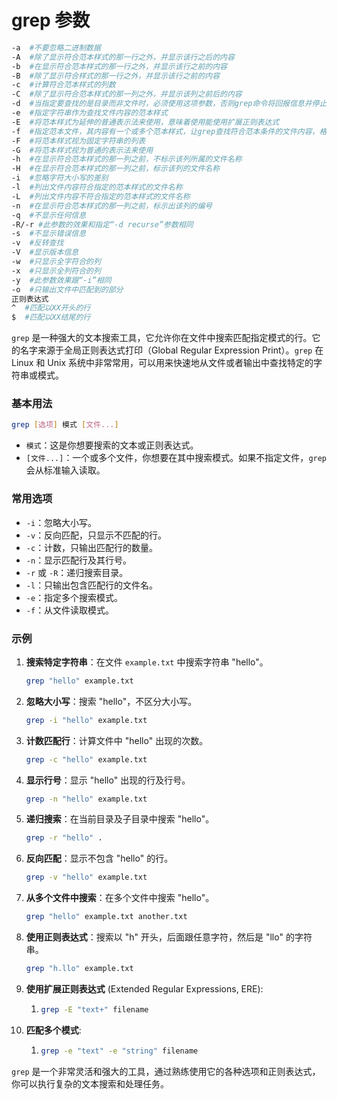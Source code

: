 # grep 参数

```sh
-a  #不要忽略二进制数据
-A  #除了显示符合范本样式的那一行之外，并显示该行之后的内容
-b  #在显示符合范本样式的那一行之外，并显示该行之前的内容
-B  #除了显示符合样式的那一行之外，并显示该行之前的内容
-c  #计算符合范本样式的列数
-C  #除了显示符合范本样式的那一列之外，并显示该列之前后的内容
-d  #当指定要查找的是目录而非文件时，必须使用这项参数，否则grep命令将回报信息并停止动作
-e  #指定字符串作为查找文件内容的范本样式
-E  #将范本样式为延伸的普通表示法来使用，意味着使用能使用扩展正则表达式
-f  #指定范本文件，其内容有一个或多个范本样式，让grep查找符合范本条件的文件内容，格式为每一列的范本样式
-F  #将范本样式视为固定字符串的列表
-G  #将范本样式视为普通的表示法来使用
-h  #在显示符合范本样式的那一列之前，不标示该列所属的文件名称
-H  #在显示符合范本样式的那一列之前，标示该列的文件名称
-i  #忽略字符大小写的差别
-l  #列出文件内容符合指定的范本样式的文件名称
-L  #列出文件内容不符合指定的范本样式的文件名称
-n  #在显示符合范本样式的那一列之前，标示出该列的编号
-q  #不显示任何信息
-R/-r #此参数的效果和指定“-d recurse”参数相同
-s  #不显示错误信息
-v  #反转查找
-V  #显示版本信息   
-w  #只显示全字符合的列
-x  #只显示全列符合的列
-y  #此参数效果跟“-i”相同
-o  #只输出文件中匹配到的部分
正则表达式
^  #匹配以XX开头的行
$  #匹配以XX结尾的行
```



`grep` 是一种强大的文本搜索工具，它允许你在文件中搜索匹配指定模式的行。它的名字来源于全局正则表达式打印（Global Regular Expression Print）。`grep` 在 Linux 和 Unix 系统中非常常用，可以用来快速地从文件或者输出中查找特定的字符串或模式。

### 基本用法

```bash
grep [选项] 模式 [文件...]
```

- `模式`：这是你想要搜索的文本或正则表达式。
- `[文件...]`：一个或多个文件，你想要在其中搜索模式。如果不指定文件，`grep` 会从标准输入读取。

### 常用选项

- `-i`：忽略大小写。
- `-v`：反向匹配，只显示不匹配的行。
- `-c`：计数，只输出匹配行的数量。
- `-n`：显示匹配行及其行号。
- `-r` 或 `-R`：递归搜索目录。
- `-l`：只输出包含匹配行的文件名。
- `-e`：指定多个搜索模式。
- `-f`：从文件读取模式。

### 示例

1. **搜索特定字符串**：在文件 `example.txt` 中搜索字符串 "hello"。

   ```bash
   grep "hello" example.txt
   ```

2. **忽略大小写**：搜索 "hello"，不区分大小写。

   ```bash
   grep -i "hello" example.txt
   ```

3. **计数匹配行**：计算文件中 "hello" 出现的次数。

   ```bash
   grep -c "hello" example.txt
   ```

4. **显示行号**：显示 "hello" 出现的行及行号。

   ```bash
   grep -n "hello" example.txt
   ```

5. **递归搜索**：在当前目录及子目录中搜索 "hello"。

   ```bash
   grep -r "hello" .
   ```

6. **反向匹配**：显示不包含 "hello" 的行。

   ```bash
   grep -v "hello" example.txt
   ```

7. **从多个文件中搜索**：在多个文件中搜索 "hello"。

   ```bash
   grep "hello" example.txt another.txt
   ```

8. **使用正则表达式**：搜索以 "h" 开头，后面跟任意字符，然后是 "llo" 的字符串。

   ```bash
   grep "h.llo" example.txt
   ```

9. **使用扩展正则表达式** (Extended Regular Expressions, ERE):

   1. ```bash
      grep -E "text+" filename
      ```

10. **匹配多个模式**:

    1. ```bash
       grep -e "text" -e "string" filename
       ```

`grep` 是一个非常灵活和强大的工具，通过熟练使用它的各种选项和正则表达式，你可以执行复杂的文本搜索和处理任务。

